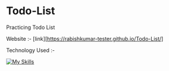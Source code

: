 # Todo-List
Practicing Todo List

Website :- [link][https://rabishkumar-tester.github.io/Todo-List/]

Technology Used :-

[![My Skills](https://skillicons.dev/icons?i=js,html,css)](https://skillicons.dev)
